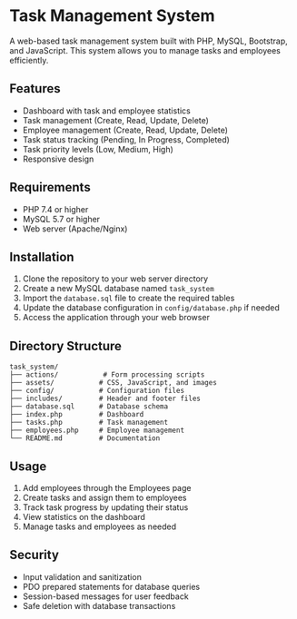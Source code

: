 # Task Management System

A web-based task management system built with PHP, MySQL, Bootstrap, and JavaScript. This system allows you to manage tasks and employees efficiently.

## Features

- Dashboard with task and employee statistics
- Task management (Create, Read, Update, Delete)
- Employee management (Create, Read, Update, Delete)
- Task status tracking (Pending, In Progress, Completed)
- Task priority levels (Low, Medium, High)
- Responsive design

## Requirements

- PHP 7.4 or higher
- MySQL 5.7 or higher
- Web server (Apache/Nginx)

## Installation

1. Clone the repository to your web server directory
2. Create a new MySQL database named `task_system`
3. Import the `database.sql` file to create the required tables
4. Update the database configuration in `config/database.php` if needed
5. Access the application through your web browser

## Directory Structure

```
task_system/
├── actions/           # Form processing scripts
├── assets/           # CSS, JavaScript, and images
├── config/           # Configuration files
├── includes/         # Header and footer files
├── database.sql      # Database schema
├── index.php         # Dashboard
├── tasks.php         # Task management
├── employees.php     # Employee management
└── README.md         # Documentation
```

## Usage

1. Add employees through the Employees page
2. Create tasks and assign them to employees
3. Track task progress by updating their status
4. View statistics on the dashboard
5. Manage tasks and employees as needed

## Security

- Input validation and sanitization
- PDO prepared statements for database queries
- Session-based messages for user feedback
- Safe deletion with database transactions
